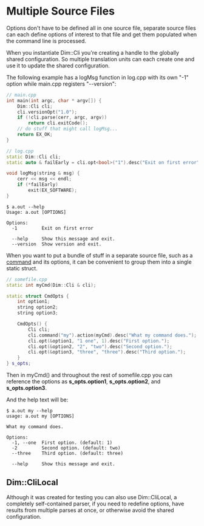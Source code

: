 # Multiple Source Files

Options don't have to be defined all in one source file, separate source files can each define options of interest to that file and get them populated when the command line is processed.

When you instantiate Dim::Cli you're creating a handle to the globally shared configuration. So multiple translation units can each create one and use it to update the shared configuration.

The following example has a logMsg function in log.cpp with its own "-1" option while main.cpp registers "--version":

```cpp
// main.cpp
int main(int argc, char * argv[]) {
    Dim::Cli cli;
    cli.versionOpt("1.0");
    if (!cli.parse(cerr, argc, argv))
        return cli.exitCode();
    // do stuff that might call logMsg...
    return EX_OK;
}
```

```cpp
// log.cpp
static Dim::Cli cli;
static auto & failEarly = cli.opt<bool>("1").desc("Exit on first error");

void logMsg(string & msg) {
    cerr << msg << endl;
    if (*failEarly)
        exit(EX_SOFTWARE);
}
```

```text
$ a.out --help
Usage: a.out [OPTIONS]

Options:
  -1         Exit on first error

  --help     Show this message and exit.
  --version  Show version and exit.
```

When you want to put a bundle of stuff in a separate source file, such as a [command](https://github.com/gknowles/dimcli/tree/b6fa17b725368b913b0367993b82158b0cb14455/docs/gitbook/Advanced/Subcommands/README.md) and its options, it can be convenient to group them into a single static struct.

```cpp
// somefile.cpp
static int myCmd(Dim::Cli & cli);

static struct CmdOpts {
    int option1;
    string option2;
    string option3;

    CmdOpts() {
        Cli cli;
        cli.command("my").action(myCmd).desc("What my command does.");
        cli.opt(&option1, "1 one", 1).desc("First option.");
        cli.opt(&option2, "2", "two").desc("Second option.");
        cli.opt(&option3, "three", "three").desc("Third option.");
    }
} s_opts;
```

Then in myCmd\(\) and throughout the rest of somefile.cpp you can reference the options as **s\_opts.option1**, **s\_opts.option2**, and **s\_opts.option3**.

And the help text will be:

```text
$ a.out my --help
usage: a.out my [OPTIONS]

What my command does.

Options:
  -1, --one  First option. (default: 1)
  -2         Second option. (default: two)
  --three    Third option. (default: three)

  --help     Show this message and exit.
```

## Dim::CliLocal

Although it was created for testing you can also use Dim::CliLocal, a completely self-contained parser, if you need to redefine options, have results from multiple parses at once, or otherwise avoid the shared configuration.

